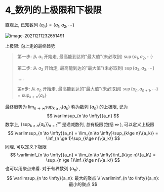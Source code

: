 # 4_数列的上极限和下极限

直观上, 已知数列 $\{a_n\} = \{a_1, a_2, \cdots\}$

![image-20211211232651491](Untitled.assets/image-20211211232651491.png)

上极限: 向上走的最终趋势

> 第一步: 从 $a_1$ 开始走, 最高能到达的"最大值"(未必取到) $\sup\{a_1, a_2, \cdots\}$ 
>
> 第二步: 从 $a_2$ 开始走, 最高能到达的"最大值"(未必取到) $\sup\{a_2, a_3, \cdots\}$ 
>
> .....
>
> 第n步: 从 $a_n$ 开始走, 最高能到达的"最大值"(未必取到) $\sup\{a_n, a_{n+1}, \cdots\} = \sup_{k\ge n}\{a_k\}$ 

最终趋势为 $\lim_{n \to \infty}\sup_{k\ge n}\{a_k\}$ 称为数列 $\{a_n\}$ 的上极限, 记为
$$
\varlimsup_{n \to \infty}{a_n}
$$
数学上, $\left\{\sup_{k\ge n}\{a_k\}\right\}_{n=1}^{\infty}$ 是递减数列, 总有极限(包括 $\infty$ ), 可以定义上极限
$$
\varlimsup_{n \to \infty}{a_n} = \lim_{n \to \infty}\sup_{k\ge n}\{a_k\} =
\inf_{n \ge 1}\sup_{k\ge n}\{a_k\}
$$
同理, 可以定义下极限
$$
\varliminf_{n \to \infty}{a_n} = \lim_{n \to \infty}\inf_{k\ge n}\{a_k\} =
\sup_{n \ge 1}\inf_{k\ge n}\{a_k\}
$$
也可以用聚点来看. 对于有界数列 $\{a_n\}$ ,
$$
\varlimsup_{n \to \infty}{a_n}: 最大的聚点 \\
\varliminf_{n \to \infty}{a_n}: 最小的聚点
$$



